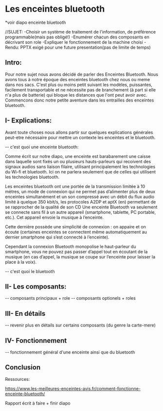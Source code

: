 # Les enceintes bluetooth

*voir diapo enceinte bluetooth

//SUJET:
-Choisir un système de traitement de l'information, de préférence programmable(mais pas obligé!)
-Enumérer chacun des composants en décrivant son role
-Expliquer le fonctionnement de la machine choisi
-Rendu: PPTX exigé pour une future presentation(pas de limite de temps)

## Intro:

Pour notre sujet nous avons décidé de parler des Enceintes Bluetooth. Nous avons tous à notre époque des enceintes bluetooth chez nous ou meme dans nos sacs. C'est plus ou moins petit suivant les modèles, puissantes, facilement transportable et ne nécessite pas de branchement (à part si elle n'a plus de batterie) qui bloque les distances que l'ont peut avoir avec.
Commencons donc notre petite aventure dans les entrailles des enceintes bluetooth.

## I-  Explications:

Avant toute choses nous allons partir sur quelques explications générales peut-etre nécessaire pour mettre un contexte les enceintes et le bluetooth.

 -- c'est quoi une enceinte bluetooth:

Comme écrit sur notre diapo, une enceinte est barabarement une caisse dans laquelle sont fixés un ou plusieurs hauts-parleurs qui recoivent des signaux audios sans liaison filaire, utilisant principalement les technologies du Wi-fi et bluetooth.
Ici on ne parlera seulement que de celles qui utilisent les technologies bluetooth.

Les enceintes bluetooth ont une portée de la transmission limitée à 10 mètres, un mode de connexion qui ne permet pas d’alimenter plus de deux enceintes simultanément et un son compressé avec un débit du flux audio limité à quelque 350 kbit/s, les protocoles A2DP et aptX (en) permettant de se rapprocher de la qualité de son CD
Une enceinte Bluetooth va seulement se connecte sans fil à un autre appareil (smartphone, tablette, PC portable, etc.). Cet appareil envoie la musique à l’enceinte.

Cette dernière possède une simplicité de connexion : on appaire et on écoute (certaines enceintes se connectent même automatiquement au dernier smartphone qui s’est connecté à l’enceinte). 

Cependant la connexion Bluetooth monopolise le haut-parleur du smartphone, vous ne pouvez pas passer d’appel tout en écoutant de la musique (en cas d’appel, la musique se coupe sur l’enceinte pour laisser la place à la voix).

 -- c'est quoi le bluetooth



## II- Les composants:
 -- composants principaux + role
 -- composants optionels + roles
## III- En détails
 -- revenir plus en détails sur certains composants (du genre la carte-mere)
## IV- Fonctionnement
 -- fonctionnement général d'une enceinte ainsi que du bluetooth
## Conclusion



Ressources:

https://www.les-meilleures-enceintes-avis.fr/comment-fonctionne-enceinte-bluetooth/




Rapport écrit à faire + finir diapo